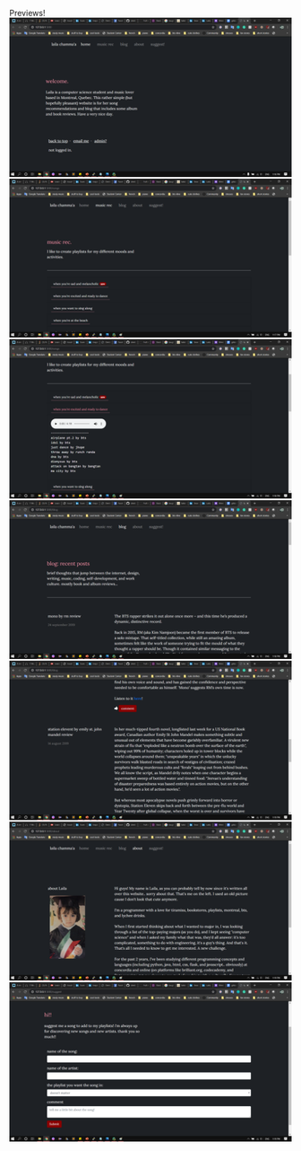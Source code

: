 Previews!
![](preview-images/website%20index.png)
![](preview-images/website%20songs-1.png)
![](preview-images/website%20songs-2.png)
![](preview-images/website%20blog-1.png)
![](preview-images/website%20blog-2.png)
![](preview-images/website%20about.png)
![](preview-images/website%20suggest.png)
